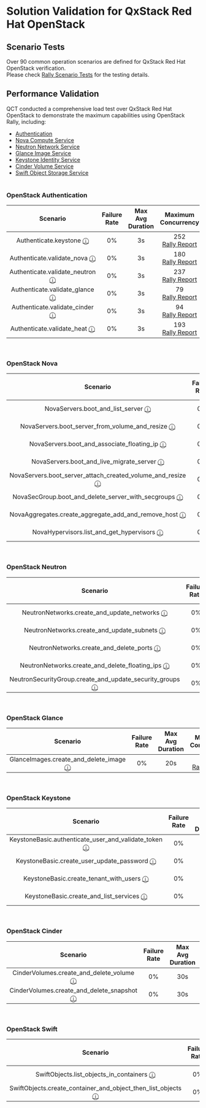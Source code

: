 # Solution Validation for QxStack Red Hat OpenStack

## Scenario Tests

Over 90 common operation scenarios are defined for QxStack Red Hat OpenStack verification.<br>
Please check [Rally Scenario Tests](https://qct-qxstack.github.io/QxStack_RedHat_OpenStack/v1.0/Validation/Rally/scenario.html) for the testing details.
<br>

## Performance Validation

QCT conducted a comprehensive load test over QxStack Red Hat OpenStack to demonstrate the maximum capabilities using OpenStack Rally, including:

+ [Authentication](#Authentication)
+ [Nova Compute Service](#Nova)
+ [Neutron Network Service](#Neutron)
+ [Glance Image Service](#Glance)
+ [Keystone Identity Service](#Keystone)
+ [Cinder Volume Service](#Cinder)
+ [Swift Object Storage Service](#Swift)
<br><br>

<a name="Authentication"></a>
### OpenStack Authentication

| Scenario | Failure<br>Rate | Max Avg<br>Duration| Maximum<br>Concurrency |
|:--------:|:---------------:|:------------------:|:----------------------:|
| Authenticate.keystone [ⓘ](http://rally.readthedocs.io/en/latest/plugins/plugin_reference.html#authenticate-keystone-scenario) | 0% | 3s | 252<br>[Rally Report](https://qct-qxstack.github.io/QxStack_RedHat_OpenStack/v1.0/Validation/Rally/authentication/keystone#/Authenticate.keystone) |
| Authenticate.validate\_nova [ⓘ](http://rally.readthedocs.io/en/latest/plugins/plugin_reference.html#authenticate-validate-nova-scenario) | 0% | 3s | 180<br>[Rally Report](https://qct-qxstack.github.io/QxStack_RedHat_OpenStack/v1.0/Validation/Rally/authentication/nova#/Authenticate.validate_nova) |
| Authenticate.validate\_neutron [ⓘ](http://rally.readthedocs.io/en/latest/plugins/plugin_reference.html#authenticate-validate-neutron-scenario) | 0% | 3s | 237<br>[Rally Report](https://qct-qxstack.github.io/QxStack_RedHat_OpenStack/v1.0/Validation/Rally/authentication/neutron#/Authenticate.validate_neutron) |
| Authenticate.validate\_glance [ⓘ](http://rally.readthedocs.io/en/latest/plugins/plugin_reference.html#authenticate-validate-glance-scenario) | 0% | 3s | 79<br>[Rally Report](https://qct-qxstack.github.io/QxStack_RedHat_OpenStack/v1.0/Validation/Rally/authentication/glance#/Authenticate.validate_glance) |
| Authenticate.validate\_cinder [ⓘ](http://rally.readthedocs.io/en/latest/plugins/plugin_reference.html#authenticate-validate-cinder-scenario) | 0% | 3s | 94<br>[Rally Report](https://qct-qxstack.github.io/QxStack_RedHat_OpenStack/v1.0/Validation/Rally/authentication/cinder#/Authenticate.validate_cinder) |
| Authenticate.validate\_heat [ⓘ](http://rally.readthedocs.io/en/latest/plugins/plugin_reference.html#authenticate-validate-heat-scenario) | 0% | 3s | 193<br>[Rally Report](https://qct-qxstack.github.io/QxStack_RedHat_OpenStack/v1.0/Validation/Rally/authentication/heat#/Authenticate.validate_heat) |

<br>

<a name="Nova"></a>
### OpenStack Nova

| Scenario | Failure<br>Rate | Max Avg<br>Duration| Maximum<br>Concurrency |
|:--------:|:---------------:|:------------------:|:----------------------:|
| NovaServers.boot\_and\_list\_server [ⓘ](http://rally.readthedocs.io/en/latest/plugins/plugin_reference.html#novaservers-boot-and-list-server-scenario) | 0% | 60s | 125<br>[Rally Report](https://qct-qxstack.github.io/QxStack_RedHat_OpenStack/v1.0/Validation/Rally/nova/boot-and-list-server#/NovaServers.boot_and_list_server) |
| NovaServers.boot\_server\_from\_volume\_and\_resize [ⓘ](http://rally.readthedocs.io/en/latest/plugins/plugin_reference.html#novaservers-boot-server-from-volume-and-resize-scenario) | 0% | 90s | 53<br>[Rally Report](https://qct-qxstack.github.io/QxStack_RedHat_OpenStack/v1.0/Validation/Rally/nova/boot-server-from-volume-and-resize#/NovaServers.boot_server_from_volume_and_resize) |
| NovaServers.boot\_and\_associate\_floating\_ip [ⓘ](http://rally.readthedocs.io/en/latest/plugins/plugin_reference.html#novaservers-boot-and-associate-floating-ip-scenario) | 0% | 45s | 100<br>[Rally Report](https://qct-qxstack.github.io/QxStack_RedHat_OpenStack/v1.0/Validation/Rally/nova/boot-and-associate-floating-ip#/NovaServers.boot_and_associate_floating_ip) |
| NovaServers.boot\_and\_live\_migrate\_server [ⓘ](http://rally.readthedocs.io/en/latest/plugins/plugin_reference.html#novaservers-boot-and-live-migrate-server-scenario) | 0% | 45s | 46<br>[Rally Report](https://qct-qxstack.github.io/QxStack_RedHat_OpenStack/v1.0/Validation/Rally/nova/boot-and-live-migrate-server#/NovaServers.boot_and_live_migrate_server) |
| NovaServers.boot\_server\_attach\_created\_volume\_and\_resize [ⓘ](http://rally.readthedocs.io/en/latest/plugins/plugin_reference.html#novaservers-boot-server-attach-created-volume-and-resize-scenario) | 0% | 180s | 209<br>[Rally Report](https://qct-qxstack.github.io/QxStack_RedHat_OpenStack/v1.0/Validation/Rally/nova/boot-server-attach-created-volume-and-resize#/NovaServers.boot_server_attach_created_volume_and_resize) |
| NovaSecGroup.boot\_and\_delete\_server\_with\_secgroups [ⓘ](http://rally.readthedocs.io/en/latest/plugins/plugin_reference.html#novasecgroup-boot-and-delete-server-with-secgroups-scenario) | 0% | 30s | 107<br>[Rally Report](https://qct-qxstack.github.io/QxStack_RedHat_OpenStack/v1.0/Validation/Rally/nova/boot-and-delete-server-with-secgroups#/NovaSecGroup.boot_and_delete_server_with_secgroups) |
| NovaAggregates.create\_aggregate\_add\_and\_remove\_host [ⓘ](http://rally.readthedocs.io/en/latest/plugins/plugin_reference.html#novaaggregates-create-aggregate-add-and-remove-host-scenario) | 0% | 3s | 184<br>[Rally Report](https://qct-qxstack.github.io/QxStack_RedHat_OpenStack/v1.0/Validation/Rally/nova/create-aggregate-add-and-remove-host#/NovaAggregates.create_aggregate_add_and_remove_host) |
| NovaHypervisors.list\_and\_get\_hypervisors [ⓘ](http://rally.readthedocs.io/en/latest/plugins/plugin_reference.html#novahypervisors-list-and-get-hypervisors-scenario) | 0% | 3s | 273<br>[Rally Report](https://qct-qxstack.github.io/QxStack_RedHat_OpenStack/v1.0/Validation/Rally/nova/list-and-get-hypervisors#/NovaHypervisors.list_and_get_hypervisors) |

<br>

<a name="Neutron"></a>
### OpenStack Neutron

| Scenario | Failure<br>Rate | Max Avg<br>Duration| Maximum<br>Concurrency |
|:--------:|:---------------:|:------------------:|:----------------------:|
| NeutronNetworks.create\_and\_update\_networks [ⓘ](http://rally.readthedocs.io/en/latest/plugins/plugin_reference.html#neutronnetworks-create-and-update-networks-scenario) | 0% | 3s | 74<br>[Rally Report](https://qct-qxstack.github.io/QxStack_RedHat_OpenStack/v1.0/Validation/Rally/neutron/create-and-update-networks#/NeutronNetworks.create_and_update_networks) |
| NeutronNetworks.create\_and\_update\_subnets [ⓘ](http://rally.readthedocs.io/en/latest/plugins/plugin_reference.html#neutronnetworks-create-and-update-subnets-scenario) | 0% | 20s | 292<br>[Rally Report](https://qct-qxstack.github.io/QxStack_RedHat_OpenStack/v1.0/Validation/Rally/neutron/create-and-update-subnets#/NeutronNetworks.create_and_update_subnets) |
| NeutronNetworks.create\_and\_delete\_ports [ⓘ](http://rally.readthedocs.io/en/latest/plugins/plugin_reference.html#neutronnetworks-create-and-delete-ports-scenario) | 0% | 60s | 79<br>[Rally Report](https://qct-qxstack.github.io/QxStack_RedHat_OpenStack/v1.0/Validation/Rally/neutron/create-and-delete-ports#/NeutronNetworks.create_and_delete_ports) |
| NeutronNetworks.create\_and\_delete\_floating\_ips [ⓘ](http://rally.readthedocs.io/en/latest/plugins/plugin_reference.html#neutronnetworks-create-and-delete-floating-ips-scenario) | 0% | 10s | 19<br>[Rally Report](https://qct-qxstack.github.io/QxStack_RedHat_OpenStack/v1.0/Validation/Rally/neutron/create-and-delete-floating-ips#/NeutronNetworks.create_and_delete_floating_ips) |
| NeutronSecurityGroup.create\_and\_update\_security\_groups [ⓘ](http://rally.readthedocs.io/en/latest/plugins/plugin_reference.html#neutronsecuritygroup-create-and-update-security-groups-scenario) | 0% | 3s | 177<br>[Rally Report](https://qct-qxstack.github.io/QxStack_RedHat_OpenStack/v1.0/Validation/Rally/neutron/create-and-update-security-groups#/NeutronSecurityGroup.create_and_update_security_groups) |

<br>

<a name="Glance"></a>
### OpenStack Glance

| Scenario | Failure<br>Rate | Max Avg<br>Duration| Maximum<br>Concurrency |
|:--------:|:---------------:|:------------------:|:----------------------:|
| GlanceImages.create\_and\_delete\_image [ⓘ](http://rally.readthedocs.io/en/latest/plugins/plugin_reference.html#glanceimages-create-and-delete-image-scenario) | 0% | 20s | 300<br>[Rally Report](https://qct-qxstack.github.io/QxStack_RedHat_OpenStack/v1.0/Validation/Rally/glance/create-and-delete-image#/GlanceImages.create_and_delete_image) |

<br>

<a name="Keystone"></a>
### OpenStack Keystone

| Scenario | Failure<br>Rate | Max Avg<br>Duration| Maximum<br>Concurrency |
|:--------:|:---------------:|:------------------:|:----------------------:|
| KeystoneBasic.authenticate\_user\_and\_validate\_token [ⓘ](http://rally.readthedocs.io/en/latest/plugins/plugin_reference.html#keystonebasic-authenticate-user-and-validate-token-scenario) | 0% | 3s | 80<br>[Rally Report](https://qct-qxstack.github.io/QxStack_RedHat_OpenStack/v1.0/Validation/Rally/keystone/authenticate-user-and-validate-token#/KeystoneBasic.authenticate_user_and_validate_token) |
| KeystoneBasic.create\_user\_update\_password [ⓘ](http://rally.readthedocs.io/en/latest/plugins/plugin_reference.html#keystonebasic-create-user-update-password-scenario) | 0% | 10s | 100<br>[Rally Report](https://qct-qxstack.github.io/QxStack_RedHat_OpenStack/v1.0/Validation/Rally/keystone/create-user-update-password#/KeystoneBasic.create_user_update_password) |
| KeystoneBasic.create\_tenant\_with\_users [ⓘ](http://rally.readthedocs.io/en/latest/plugins/plugin_reference.html#keystonebasic-create-tenant-with-users-scenario) | 0% | 20s | 26<br>[Rally Report](https://qct-qxstack.github.io/QxStack_RedHat_OpenStack/v1.0/Validation/Rally/keystone/create-tenant-with-users#/KeystoneBasic.create_tenant_with_users) |
| KeystoneBasic.create\_and\_list\_services [ⓘ](http://rally.readthedocs.io/en/latest/plugins/plugin_reference.html#keystonebasic-create-and-list-services-scenario) | 0% | 3s | 109<br>[Rally Report](https://qct-qxstack.github.io/QxStack_RedHat_OpenStack/v1.0/Validation/Rally/keystone/create-and-list-services#/KeystoneBasic.create_and_list_services) |

<br>

<a name="Cinder"></a>
### OpenStack Cinder

| Scenario | Failure<br>Rate | Max Avg<br>Duration| Maximum<br>Concurrency |
|:--------:|:---------------:|:------------------:|:----------------------:|
| CinderVolumes.create\_and\_delete\_volume [ⓘ](http://rally.readthedocs.io/en/latest/plugins/plugin_reference.html#cindervolumes-create-and-delete-volume-scenario) | 0% | 30s | 52<br>[Rally Report](https://qct-qxstack.github.io/QxStack_RedHat_OpenStack/v1.0/Validation/Rally/cinder/create-and-delete-volume#/CinderVolumes.create_and_delete_volume) |
| CinderVolumes.create\_and\_delete\_snapshot [ⓘ](http://rally.readthedocs.io/en/latest/plugins/plugin_reference.html#cindervolumes-create-and-delete-snapshot-scenario) | 0% | 30s | 8<br>[Rally Report](https://qct-qxstack.github.io/QxStack_RedHat_OpenStack/v1.0/Validation/Rally/cinder/create-and-delete-snapshot#/CinderVolumes.create_and_delete_snapshot) |

<br>

<a name="Swift"></a>
### OpenStack Swift

| Scenario | Failure<br>Rate | Max Avg<br>Duration| Maximum<br>Concurrency |
|:--------:|:---------------:|:------------------:|:----------------------:|
| SwiftObjects.list\_objects\_in\_containers [ⓘ](http://rally.readthedocs.io/en/latest/plugins/plugin_reference.html#swiftobjects-list-objects-in-containers-scenario) | 0% | 3s | 128<br>[Rally Report](https://qct-qxstack.github.io/QxStack_RedHat_OpenStack/v1.0/Validation/Rally/swift/list-objects-in-containers#/SwiftObjects.list_objects_in_containers) |
| SwiftObjects.create\_container\_and\_object\_then\_list\_objects [ⓘ](http://rally.readthedocs.io/en/latest/plugins/plugin_reference.html#swiftobjects-create-container-and-object-then-list-objects-scenario) | 0% | 3s | 64<br>[Rally Report](https://qct-qxstack.github.io/QxStack_RedHat_OpenStack/v1.0/Validation/Rally/swift/create-container-and-object-then-list-objects#/SwiftObjects.create_container_and_object_then_list_objects) |

